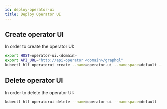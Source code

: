 ```yaml
---
id: deploy-operator-ui
title: Deploy Operator UI
---
```



## Create operator UI
In order to create the operator UI:

```bash
export HOST=operator-ui.<domain>
export API_URL="http://api-operator.<domain>/graphql"
kubectl hlf operatorui create --name=operator-ui --namespace=default --hosts=$HOST --ingress-class-name=istio --api-url=$API_URL
```

## Delete operator UI
In order to delete the operator UI:

```bash
kubectl hlf operatorui delete --name=operator-ui --namespace=default
```

